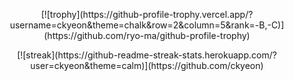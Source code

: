 <p align="center">
[![trophy](https://github-profile-trophy.vercel.app/?username=ckyeon&theme=chalk&row=2&column=5&rank=-B,-C)](https://github.com/ryo-ma/github-profile-trophy)
</p>

<p align="center">
[![streak](https://github-readme-streak-stats.herokuapp.com/?user=ckyeon&theme=calm)](https://github.com/ckyeon)
</p>

<!-- [![ckyeon's github stats](https://github-readme-stats.vercel.app/api?username=ckyeon&show_icons=true&theme=dracula&count_private=true)](https://github.com/ckyeon) -->

<!-- [![opgc](https://api.opgc.me/githubs/users/ckyeon/tag/?theme=dracula)](https://opgc.me/#/users/ckyeon) -->

<!-- [![ckyeon's solved.ac stats](https://github-readme-solvedac.hyp3rflow.vercel.app/api/?handle=ckyeon)](https://solved.ac/profile/ckyeon) -->
